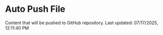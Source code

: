 # Auto Push File

Content that will be pushed to GitHub repository.
Last updated: 07/17/2025, 12:11:40 PM